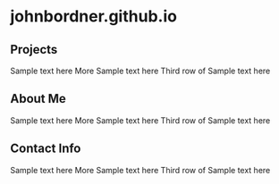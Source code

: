 # **johnbordner.github.io**
## Projects

Sample text here
More Sample text here
Third row of Sample text here

## About Me

Sample text here
More Sample text here
Third row of Sample text here


## Contact Info

Sample text here
More Sample text here
Third row of Sample text here
